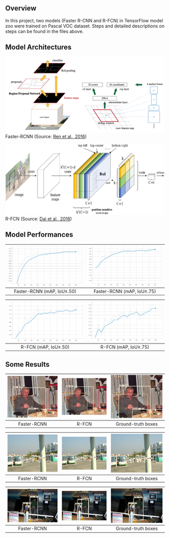 ## Overview
In this project, two models (Faster R-CNN and R-FCN) in TensorFlow model zoo were trained on Pascal VOC dataset. Steps and detailed descriptions on steps can be found in the files above.

## Model Architectures
![](images/faster-RCNN.png)
Faster-RCNN (Source: [Ren et al., 2016](https://arxiv.org/pdf/1506.01497.pdf))

![](images/R-FCN.png)
R-FCN (Source: [Dai et al., 2016](https://arxiv.org/pdf/1605.06409.pdf))

## Model Performances
![](images/faster-rcnn-iou50.png)  |  ![](images/faster-rcnn-iou75.png)
:-------------------------:|:-------------------------:
Faster-RCNN (mAP, IoU&ge;.50) | Faster-RCNN (mAP, IoU&ge;.75)

![](images/r-fcn-iou50.png)  |  ![](images/r-fcn-iou75.png)
:-------------------------:|:-------------------------:
R-FCN (mAP, IoU&ge;.50) | R-FCN (mAP, IoU&ge;.75)

## Some Results
| ![](images/faster-rcnn-result1.png) | ![](images/r-fcn-result1.png) | ![](images/ground-truth-result1.png) |
| :---:       |    :----:   |          :---: |
| Faster-RCNN      | R-FCN       | Ground-truth boxes   |

| ![](images/faster-rcnn-result2.png) | ![](images/r-fcn-result2.png) | ![](images/ground-truth-result2.png) |
| :---:       |    :----:   |          :---: |
| Faster-RCNN      | R-FCN       | Ground-truth boxes   |

| ![](images/faster-rcnn-result3.png) | ![](images/r-fcn-result3.png) | ![](images/ground-truth-result3.png) |
| :---:       |    :----:   |          :---: |
| Faster-RCNN      | R-FCN       | Ground-truth boxes   |
